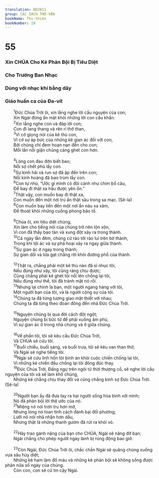 ```yaml
---
translation: BD2011
group: CÁC SÁCH THƠ-VĂN
bookName: Thi-thiên 
bookNumber: 19
---
```


<div class="title"><h1>55</h1><h3>Xin CHÚA Cho Kẻ Phản Bội Bị Tiêu Diệt</h3><h3>Cho Trưởng Ban Nhạc</h3><h3>Dùng với nhạc khí bằng dây</h3><h3>Giáo huấn ca của Ða-vít</h3></div>
<span class="verse thi_55_1">  <sup>1</sup>Ðức Chúa Trời ôi, xin lắng nghe lời cầu nguyện của con;<br/>  Xin Ngài đừng ẩn mặt khỏi những lời con cầu khẩn.<br/></span>
<span class="verse thi_55_2">  <sup>2</sup>Xin lắng nghe con và đáp lời con;<br/>  Con đi lang thang và rên rỉ thở than,<br/></span>
<span class="verse thi_55_3">  <sup>3</sup>Vì cớ giọng nói của kẻ thù con,<br/>  Vì cớ sự áp bức của những kẻ gian ác đối với con,<br/>  Bởi chúng chỉ đem hoạn nạn đến cho con;<br/>  Mỗi lần nổi giận chúng càng ghét con hơn.<br/><br/></span>
<span class="verse thi_55_4">  <sup>4</sup>Lòng con đau đớn biết bao;<br/>  Nỗi sợ chết phủ lấy con.<br/></span>
<span class="verse thi_55_5">  <sup>5</sup>Sự kinh hãi và run sợ đã ập đến trên con;<br/>  Nỗi kinh hoàng đã bao trùm lấy con.<br/></span>
<span class="verse thi_55_6">  <sup>6</sup>Con tự nhủ, “Ước gì mình có đôi cánh như chim bồ câu,<br/>  Ðể bay đi thật xa hầu được yên ổn.”<br/></span>
<span class="verse thi_55_7">  <sup>7</sup>Thật vậy, con muốn bay đi thật xa,<br/>  Con muốn đến một nơi trú ẩn thật sâu trong sa mạc. (Sê-la)<br/></span>
<span class="verse thi_55_8">  <sup>8</sup>Con muốn bay liền đến một nơi ẩn náu xa xăm,<br/>  Ðể thoát khỏi những cuồng phong bão tố.<br/><br/></span>
<span class="verse thi_55_9">  <sup>9</sup>Chúa ôi, xin tiêu diệt chúng,<br/>  Xin làm cho tiếng nói của chúng trở nên lộn xộn,<br/>  Vì con đã thấy bạo tàn và xung đột xảy ra trong thành.<br/></span>
<span class="verse thi_55_10">  <sup>10</sup>Cả ngày lẫn đêm, chúng cứ rảo tới rảo lui trên bờ thành,<br/>  Trong khi tội ác và sự phá hoại xảy ra ngay giữa thành.<br/></span>
<span class="verse thi_55_11">  <sup>11</sup>Sự gian ác ở ngay trong thành;<br/>  Sự gian dối và lừa gạt chẳng rời khỏi đường phố của thành.<br/><br/></span>
<span class="verse thi_55_12">  <sup>12</sup>Thật ra, chẳng phải một kẻ thù nào đã sỉ nhục tôi,<br/>  Nếu đúng như vậy, tôi cũng ráng chịu được;<br/>  Cũng chẳng phải kẻ ghét tôi nổi lên chống lại tôi,<br/>  Nếu đúng như thế, tôi đã tránh mặt nó rồi.<br/></span>
<span class="verse thi_55_13">  <sup>13</sup>Nhưng lại chính là bạn, một người ngang hàng với tôi,<br/>  Một người bạn của tôi, và là người cộng sự của tôi.<br/></span>
<span class="verse thi_55_14">  <sup>14</sup>Chúng ta đã từng tương giao mật thiết với nhau;<br/>  Chúng ta đã từng theo đoàn đông đến nhà Ðức Chúa Trời.<br/><br/></span>
<span class="verse thi_55_15">  <sup>15</sup>Nguyện chúng bị qua đời cách đột ngột;<br/>  Nguyện chúng bị bức tử để phải xuống âm phủ,<br/>  Vì sự gian ác ở trong nhà chúng và ở giữa chúng.<br/><br/></span>
<span class="verse thi_55_16">  <sup>16</sup>Về phần tôi, tôi sẽ kêu cầu Ðức Chúa Trời,<br/>  Và CHÚA sẽ cứu tôi.<br/></span>
<span class="verse thi_55_17">  <sup>17</sup>Buổi chiều, buổi sáng, và buổi trưa, tôi sẽ kêu van than thở;<br/>  Và Ngài sẽ nghe tiếng tôi.<br/></span>
<span class="verse thi_55_18">  <sup>18</sup>Ngài sẽ cứu linh hồn tôi bình an khỏi cuộc chiến chống lại tôi,<br/>  Vì những kẻ chiến đấu chống lại tôi đông đúc thay.<br/></span>
<span class="verse thi_55_19">  <sup>19</sup>Ðức Chúa Trời, Ðấng ngự trên ngôi từ thời thượng cổ, sẽ nghe lời cầu nguyện của tôi và sẽ làm khổ chúng,<br/>  Những kẻ chẳng chịu thay đổi và cũng chẳng kính sợ Ðức Chúa Trời. (Sê-la)<br/><br/></span>
<span class="verse thi_55_20">  <sup>20</sup>Người bạn ấy đã đưa tay ra hại người sống hòa bình với mình;<br/>  Nó đã phản bội lời thệ ước của nó.<br/></span>
<span class="verse thi_55_21">  <sup>21</sup>Miệng nó nói trơn tru hơn mỡ,<br/>  Nhưng lòng nó toan tính cách đánh bại đối phương;<br/>  Lưỡi nó nói nhã nhặn hơn dầu,<br/>  Nhưng thật là những thanh gươm đã rút ra khỏi vỏ.<br/><br/></span>
<span class="verse thi_55_22">  <sup>22</sup>Hãy trao gánh nặng của bạn cho CHÚA, Ngài sẽ nâng đỡ bạn;<br/>  Ngài chẳng cho phép người ngay lành bị rúng động bao giờ.<br/><br/></span>
<span class="verse thi_55_23">  <sup>23</sup>Còn Ngài, Ðức Chúa Trời ôi, chắc chắn Ngài sẽ quăng chúng xuống vựa sâu hủy diệt;<br/>  Những kẻ ham làm đổ máu và những kẻ phản bội sẽ không sống được phân nửa số ngày của chúng.<br/>  Còn con, con sẽ cứ tin cậy Ngài.<br/></span>

